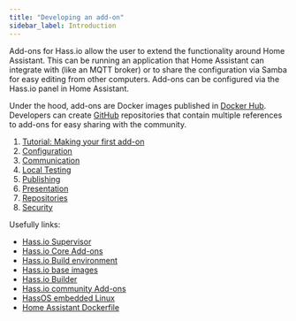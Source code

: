 ```yaml
---
title: "Developing an add-on"
sidebar_label: Introduction
---
```


Add-ons for Hass.io allow the user to extend the functionality around Home Assistant. This can be running an application that Home Assistant can integrate with (like an MQTT broker) or to share the configuration via Samba for easy editing from other computers. Add-ons can be configured via the Hass.io panel in Home Assistant.

Under the hood, add-ons are Docker images published in [Docker Hub](https://hub.docker.com/). Developers can create [GitHub](https://github.com) repositories that contain multiple references to add-ons for easy sharing with the community.

1. [Tutorial: Making your first add-on](hassio_addon_tutorial.md)
1. [Configuration](hassio_addon_config.md)
1. [Communication](hassio_addon_communication.md)
1. [Local Testing](hassio_addon_testing.md)
1. [Publishing](hassio_addon_publishing.md)
1. [Presentation](hassio_addon_presentation.md)
1. [Repositories](hassio_addon_repository.md)
1. [Security](hassio_addon_security.md)


Usefully links:

* [Hass.io Supervisor](https://github.com/home-assistant/hassio)
* [Hass.io Core Add-ons](https://github.com/home-assistant/hassio-addons)
* [Hass.io Build environment](https://github.com/home-assistant/hassio-build)
* [Hass.io base images](https://github.com/home-assistant/hassio-base)
* [Hass.io Builder](https://github.com/home-assistant/hassio-builder)
* [Hass.io community Add-ons](https://github.com/hassio-addons)
* [HassOS embedded Linux](https://github.com/home-assistant/hassos)
* [Home Assistant Dockerfile](https://github.com/home-assistant/hassio-homeassistant)
